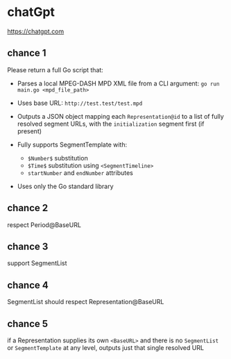 # chatGpt

https://chatgpt.com

## chance 1

Please return a full Go script that:

* Parses a local MPEG-DASH MPD XML file from a CLI argument: `go run main.go <mpd_file_path>`
* Uses base URL: `http://test.test/test.mpd`
* Outputs a JSON object mapping each `Representation@id` to a list of fully resolved segment URLs, with the `initialization` segment first (if present)
* Fully supports SegmentTemplate with:

  * `$Number$` substitution
  * `$Time$` substitution using `<SegmentTimeline>`
  * `startNumber` and `endNumber` attributes
* Uses only the Go standard library

## chance 2

respect Period@BaseURL

## chance 3

support SegmentList

## chance 4

SegmentList should respect Representation@BaseURL

## chance 5

if a Representation supplies its own `<BaseURL>` and there is no `SegmentList`
or `SegmentTemplate` at any level, outputs just that single resolved URL
